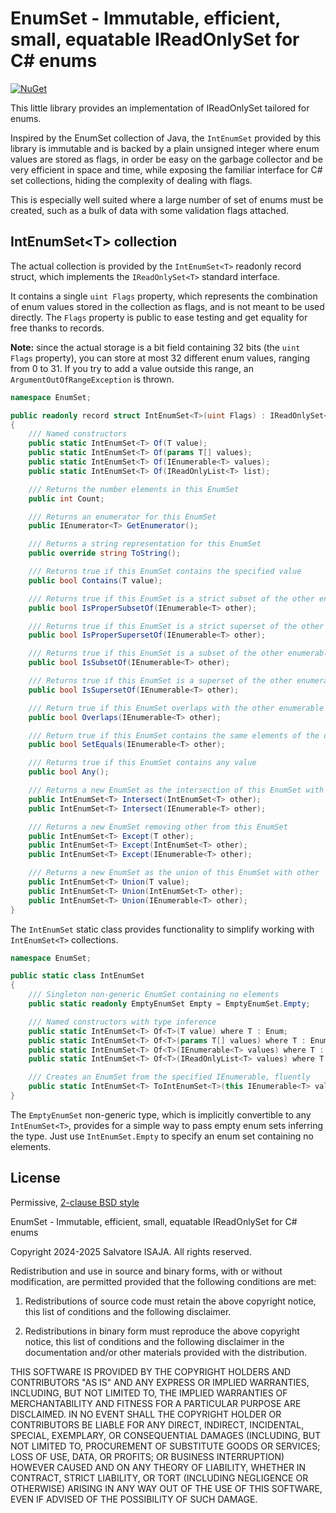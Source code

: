 # EnumSet - Immutable, efficient, small, equatable IReadOnlySet for C# enums

[![NuGet](https://img.shields.io/nuget/v/EnumSet.svg)](https://www.nuget.org/packages/EnumSet)

This little library provides an implementation of IReadOnlySet tailored for enums.

Inspired by the EnumSet collection of Java, the `IntEnumSet` provided by this library is immutable and is backed by a plain unsigned integer where enum values are stored as flags, in order be easy on the garbage collector and be very efficient in space and time, while exposing the familiar interface for C# set collections, hiding the complexity of dealing with flags.

This is especially well suited where a large number of set of enums must be created, such as a bulk of data with some validation flags attached.


## IntEnumSet&lt;T&gt; collection

The actual collection is provided by the `IntEnumSet<T>` readonly record struct, which implements the `IReadOnlySet<T>` standard interface.

It contains a single `uint Flags` property, which represents the combination of enum values stored in the collection as flags, and is not meant to be used directly. The `Flags` property is public to ease testing and get equality for free thanks to records.

**Note:** since the actual storage is a bit field containing 32 bits (the `uint Flags` property), you can store at most 32 different enum values, ranging from 0 to 31. If you try to add a value outside this range, an `ArgumentOutOfRangeException` is thrown.

```csharp
namespace EnumSet;

public readonly record struct IntEnumSet<T>(uint Flags) : IReadOnlySet<T> where T : Enum
{
    /// Named constructors
    public static IntEnumSet<T> Of(T value);
    public static IntEnumSet<T> Of(params T[] values);
    public static IntEnumSet<T> Of(IEnumerable<T> values);
    public static IntEnumSet<T> Of(IReadOnlyList<T> list);

    /// Returns the number elements in this EnumSet
    public int Count;

    /// Returns an enumerator for this EnumSet
    public IEnumerator<T> GetEnumerator();

    /// Returns a string representation for this EnumSet
    public override string ToString();

    /// Returns true if this EnumSet contains the specified value
    public bool Contains(T value);

    /// Returns true if this EnumSet is a strict subset of the other enumerable
    public bool IsProperSubsetOf(IEnumerable<T> other);

    /// Returns true if this EnumSet is a strict superset of the other enumerable
    public bool IsProperSupersetOf(IEnumerable<T> other);

    /// Returns true if this EnumSet is a subset of the other enumerable
    public bool IsSubsetOf(IEnumerable<T> other);

    /// Returns true if this EnumSet is a superset of the other enumerable
    public bool IsSupersetOf(IEnumerable<T> other);

    /// Return true if this EnumSet overlaps with the other enumerable
    public bool Overlaps(IEnumerable<T> other);

    /// Return true if this EnumSet contains the same elements of the other enumerable
    public bool SetEquals(IEnumerable<T> other);

    /// Returns true if this EnumSet contains any value
    public bool Any();

    /// Returns a new EnumSet as the intersection of this EnumSet with the other
    public IntEnumSet<T> Intersect(IntEnumSet<T> other);
    public IntEnumSet<T> Intersect(IEnumerable<T> other);

    /// Returns a new EnumSet removing other from this EnumSet
    public IntEnumSet<T> Except(T other);
    public IntEnumSet<T> Except(IntEnumSet<T> other);
    public IntEnumSet<T> Except(IEnumerable<T> other);

    /// Returns a new EnumSet as the union of this EnumSet with other
    public IntEnumSet<T> Union(T value);
    public IntEnumSet<T> Union(IntEnumSet<T> other);
    public IntEnumSet<T> Union(IEnumerable<T> other);
}
```

The `IntEnumSet` static class provides functionality to simplify working with `IntEnumSet<T>` collections.

```csharp
namespace EnumSet;

public static class IntEnumSet
{
    /// Singleton non-generic EnumSet containing no elements
    public static readonly EmptyEnumSet Empty = EmptyEnumSet.Empty;

    /// Named constructors with type inference
    public static IntEnumSet<T> Of<T>(T value) where T : Enum;
    public static IntEnumSet<T> Of<T>(params T[] values) where T : Enum;
    public static IntEnumSet<T> Of<T>(IEnumerable<T> values) where T : Enum;
    public static IntEnumSet<T> Of<T>(IReadOnlyList<T> values) where T : Enum;

    /// Creates an EnumSet from the specified IEnumerable, fluently
    public static IntEnumSet<T> ToIntEnumSet<T>(this IEnumerable<T> values) where T : Enum;
}
```
The `EmptyEnumSet` non-generic type, which is implicitly convertible to any `IntEnumSet<T>`, provides for a simple way to pass empty enum sets inferring the type. Just use `IntEnumSet.Empty` to specify an enum set containing no elements.


## License

Permissive, [2-clause BSD style](https://opensource.org/licenses/BSD-2-Clause)

EnumSet - Immutable, efficient, small, equatable IReadOnlySet for C# enums

Copyright 2024-2025 Salvatore ISAJA. All rights reserved.

Redistribution and use in source and binary forms, with or without modification, are permitted provided that the following conditions are met:

1. Redistributions of source code must retain the above copyright notice, this list of conditions and the following disclaimer.

2. Redistributions in binary form must reproduce the above copyright notice, this list of conditions and the following disclaimer in the documentation and/or other materials provided with the distribution.

THIS SOFTWARE IS PROVIDED BY THE COPYRIGHT HOLDERS AND CONTRIBUTORS "AS IS" AND ANY EXPRESS OR IMPLIED WARRANTIES, INCLUDING, BUT NOT LIMITED TO, THE IMPLIED WARRANTIES OF MERCHANTABILITY AND FITNESS FOR A PARTICULAR PURPOSE ARE DISCLAIMED. IN NO EVENT SHALL THE COPYRIGHT HOLDER OR CONTRIBUTORS BE LIABLE FOR ANY DIRECT, INDIRECT, INCIDENTAL, SPECIAL, EXEMPLARY, OR CONSEQUENTIAL DAMAGES (INCLUDING, BUT NOT LIMITED TO, PROCUREMENT OF SUBSTITUTE GOODS OR SERVICES; LOSS OF USE, DATA, OR PROFITS; OR BUSINESS INTERRUPTION) HOWEVER CAUSED AND ON ANY THEORY OF LIABILITY, WHETHER IN CONTRACT, STRICT LIABILITY, OR TORT (INCLUDING NEGLIGENCE OR OTHERWISE) ARISING IN ANY WAY OUT OF THE USE OF THIS SOFTWARE, EVEN IF ADVISED OF THE POSSIBILITY OF SUCH DAMAGE.